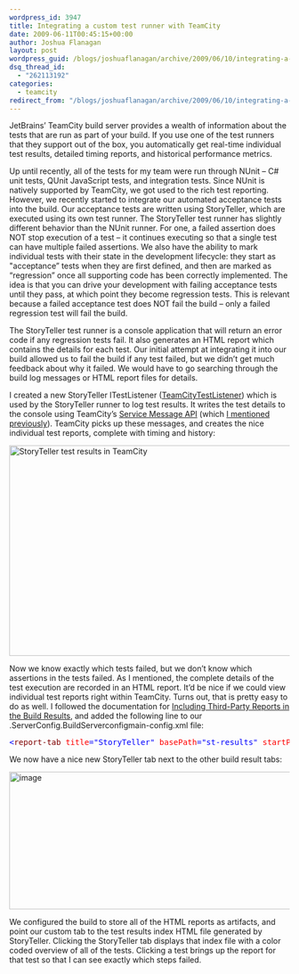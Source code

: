 ```yaml
---
wordpress_id: 3947
title: Integrating a custom test runner with TeamCity
date: 2009-06-11T00:45:15+00:00
author: Joshua Flanagan
layout: post
wordpress_guid: /blogs/joshuaflanagan/archive/2009/06/10/integrating-a-custom-test-runner-with-teamcity.aspx
dsq_thread_id:
  - "262113192"
categories:
  - teamcity
redirect_from: "/blogs/joshuaflanagan/archive/2009/06/10/integrating-a-custom-test-runner-with-teamcity.aspx/"
---
```

JetBrains’ TeamCity build server provides a wealth of information about the tests that are run as part of your build. If you use one of the test runners that they support out of the box, you automatically get real-time individual test results, detailed timing reports, and historical performance metrics.

Up until recently, all of the tests for my team were run through NUnit – C# unit tests, QUnit JavaScript tests, and integration tests. Since NUnit is natively supported by TeamCity, we got used to the rich test reporting. However, we recently started to integrate our automated acceptance tests into the build. Our acceptance tests are written using StoryTeller, which are executed using its own test runner. The StoryTeller test runner has slightly different behavior than the NUnit runner. For one, a failed assertion does NOT stop execution of a test – it continues executing so that a single test can have multiple failed assertions. We also have the ability to mark individual tests with their state in the development lifecycle: they start as "acceptance” tests when they are first defined, and then are marked as “regression” once all supporting code has been correctly implemented. The idea is that you can drive your development with failing acceptance tests until they pass, at which point they become regression tests. This is relevant because a failed acceptance test does NOT fail the build – only a failed regression test will fail the build.

The StoryTeller test runner is a console application that will return an error code if any regression tests fail. It also generates an HTML report which contains the details for each test. Our initial attempt at integrating it into our build allowed us to fail the build if any test failed, but we didn’t get much feedback about why it failed. We would have to go searching through the build log messages or HTML report files for details.

I created a new StoryTeller ITestListener (<a href="http://storyteller.tigris.org/source/browse/storyteller/trunk/source/StoryTeller/Engine/TeamCityTestListener.cs?revision=401&view=markup" target="_blank">TeamCityTestListener</a>) which is used by the StoryTeller runner to log test results. It writes the test details to the console using TeamCity’s <a href="http://www.jetbrains.net/confluence/display/TCD4/Build+Script+Interaction+with+TeamCity#BuildScriptInteractionwithTeamCity-ReportingTests" target="_blank">Service Message API</a> (which <a href="http://www.lostechies.com/blogs/joshuaflanagan/archive/2008/09/10/monkey-patching-rake-for-use-with-teamcity.aspx" target="_blank">I mentioned previously</a>). TeamCity picks up these messages, and creates the nice individual test reports, complete with timing and history:

 <img style="border-top-width: 0px;border-left-width: 0px;border-bottom-width: 0px;border-right-width: 0px" height="378" alt="StoryTeller test results in TeamCity" src="http://lostechies.com/joshuaflanagan/files/2011/03/image_4C7407A7.png" width="644" border="0" />

Now we know exactly which tests failed, but we don’t know which assertions in the tests failed. As I mentioned, the complete details of the test execution are recorded in an HTML report. It’d be nice if we could view individual test reports right within TeamCity. Turns out, that is pretty easy to do as well. I followed the documentation for <a href="http://www.jetbrains.net/confluence/display/TCD4/Including+Third-Party+Reports+in+the+Build+Results" target="_blank">Including Third-Party Reports in the Build Results</a>, and added the following line to our <TEAMCITY>.ServerConfig.BuildServerconfigmain-config.xml file:

<div>
  <pre><span style="color: #0000ff">&lt;</span><span style="color: #800000">report-tab</span> <span style="color: #ff0000">title</span><span style="color: #0000ff">="StoryTeller"</span> <span style="color: #ff0000">basePath</span><span style="color: #0000ff">="st-results"</span> <span style="color: #ff0000">startPage</span><span style="color: #0000ff">="st-results.htm"</span> <span style="color: #0000ff">/&gt;</span></pre>
</div>

We now have a nice new StoryTeller tab next to the other build result tabs:

[<img style="border-right: 0px;border-top: 0px;border-left: 0px;border-bottom: 0px" height="247" alt="image" src="http://lostechies.com/joshuaflanagan/files/2011/03/image_thumb_2E4649F3.png" width="644" border="0" />](http://lostechies.com/joshuaflanagan/files/2011/03/image_2B14620B.png) 

We configured the build to store all of the HTML reports as artifacts, and point our custom tab to the test results index HTML file generated by StoryTeller. Clicking the StoryTeller tab displays that index file with a color coded overview of all of the tests. Clicking a test brings up the report for that test so that I can see exactly which steps failed.